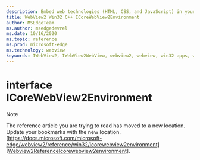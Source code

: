 ```yaml
---
description: Embed web technologies (HTML, CSS, and JavaScript) in your native applications with the Microsoft Edge WebView2 control
title: WebView2 Win32 C++ ICoreWebView2Environment
author: MSEdgeTeam
ms.author: msedgedevrel
ms.date: 10/16/2020
ms.topic: reference
ms.prod: microsoft-edge
ms.technology: webview
keywords: IWebView2, IWebView2WebView, webview2, webview, win32 apps, win32, edge, ICoreWebView2, ICoreWebView2Controller, browser control, edge html, ICoreWebView2Environment
---
```


# interface ICoreWebView2Environment 

> [!NOTE]
> The reference article you are trying to read has moved to a new location.  
> Update your bookmarks with the new location.  
> [https://docs.microsoft.com/microsoft-edge/webview2/reference/win32/icorewebview2environment][Webview2ReferenceIcorewebview2environment].  

[Webview2ReferenceIcorewebview2environment]: /microsoft-edge/webview2/reference/win32/icorewebview2environment "interface ICoreWebView2Environment | Microsoft Docs"
